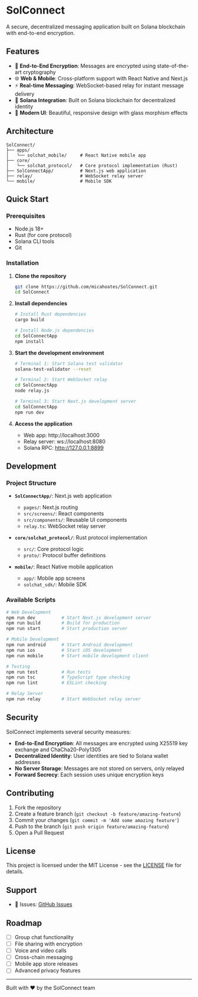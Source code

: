 # SolConnect

A secure, decentralized messaging application built on Solana blockchain with end-to-end encryption.

## Features

- 🔐 **End-to-End Encryption**: Messages are encrypted using state-of-the-art cryptography
- 🌐 **Web & Mobile**: Cross-platform support with React Native and Next.js
- ⚡ **Real-time Messaging**: WebSocket-based relay for instant message delivery
- 🎯 **Solana Integration**: Built on Solana blockchain for decentralized identity
- 🎨 **Modern UI**: Beautiful, responsive design with glass morphism effects

## Architecture

```
SolConnect/
├── apps/
│   └── solchat_mobile/     # React Native mobile app
├── core/
│   └── solchat_protocol/   # Core protocol implementation (Rust)
├── SolConnectApp/          # Next.js web application
├── relay/                  # WebSocket relay server
└── mobile/                 # Mobile SDK
```

## Quick Start

### Prerequisites

- Node.js 18+ 
- Rust (for core protocol)
- Solana CLI tools
- Git

### Installation

1. **Clone the repository**
   ```bash
   git clone https://github.com/micahoates/SolConnect.git
   cd SolConnect
   ```

2. **Install dependencies**
   ```bash
   # Install Rust dependencies
   cargo build
   
   # Install Node.js dependencies
   cd SolConnectApp
   npm install
   ```

3. **Start the development environment**
   ```bash
   # Terminal 1: Start Solana test validator
   solana-test-validator --reset
   
   # Terminal 2: Start WebSocket relay
   cd SolConnectApp
   node relay.js
   
   # Terminal 3: Start Next.js development server
   cd SolConnectApp
   npm run dev
   ```

4. **Access the application**
   - Web app: http://localhost:3000
   - Relay server: ws://localhost:8080
   - Solana RPC: http://127.0.0.1:8899

## Development

### Project Structure

- **`SolConnectApp/`**: Next.js web application
  - `pages/`: Next.js routing
  - `src/screens/`: React components
  - `src/components/`: Reusable UI components
  - `relay.ts`: WebSocket relay server

- **`core/solchat_protocol/`**: Rust protocol implementation
  - `src/`: Core protocol logic
  - `proto/`: Protocol buffer definitions

- **`mobile/`**: React Native mobile application
  - `app/`: Mobile app screens
  - `solchat_sdk/`: Mobile SDK

### Available Scripts

```bash
# Web Development
npm run dev          # Start Next.js development server
npm run build        # Build for production
npm run start        # Start production server

# Mobile Development
npm run android      # Start Android development
npm run ios          # Start iOS development
npm run mobile       # Start mobile development client

# Testing
npm run test         # Run tests
npm run tsc          # TypeScript type checking
npm run lint         # ESLint checking

# Relay Server
npm run relay        # Start WebSocket relay server
```

## Security

SolConnect implements several security measures:

- **End-to-End Encryption**: All messages are encrypted using X25519 key exchange and ChaCha20-Poly1305
- **Decentralized Identity**: User identities are tied to Solana wallet addresses
- **No Server Storage**: Messages are not stored on servers, only relayed
- **Forward Secrecy**: Each session uses unique encryption keys

## Contributing

1. Fork the repository
2. Create a feature branch (`git checkout -b feature/amazing-feature`)
3. Commit your changes (`git commit -m 'Add some amazing feature'`)
4. Push to the branch (`git push origin feature/amazing-feature`)
5. Open a Pull Request

## License

This project is licensed under the MIT License - see the [LICENSE](LICENSE) file for details.

## Support

- 🐛 Issues: [GitHub Issues](https://github.com/micahoates/SolConnect/issues)

## Roadmap

- [ ] Group chat functionality
- [ ] File sharing with encryption
- [ ] Voice and video calls
- [ ] Cross-chain messaging
- [ ] Mobile app store releases
- [ ] Advanced privacy features

---

Built with ❤️ by the SolConnect team 